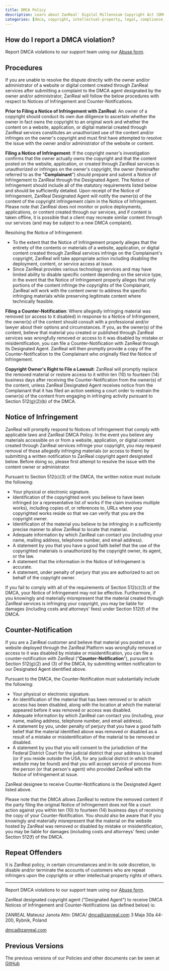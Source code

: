 ```yaml
---
title: DMCA Policy
description: Learn about ZanReal' Digital Millennium Copyright Act (DMCA) policy.
categories: [dmca, copyright, intellectual-property, legal, compliance, content-moderation]
---
```


## How do I report a DMCA violation?

Report DMCA violations to our support team using our [Abuse form](/abuse?abuseType=dmca).

## Procedures

If you are unable to resolve the dispute directly with the owner and/or administrator of a website or digital content created through ZanReal services after submitting a complaint to the DMCA agent designated by the owner and/or administrator, ZanReal will follow the below procedures with respect to Notices of Infringement and Counter-Notifications.

**Prior to Filing a Notice of Infringement with ZanReal**: An owner of a copyright should conduct its own due diligence to ascertain whether the owner in fact owns the copyright to an original work and whether the content on a website, application, or digital material created through ZanReal services constitutes an unauthorized use of the content and/or infringes on the owner's copyright and must first have attempted to resolve the issue with the owner and/or administrator of the website or content.

**Filing a Notice of Infringement**: If the copyright owner's investigation confirms that the owner actually owns the copyright and that the content posted on the website, application, or created through ZanReal services is unauthorized or infringes on the owner's copyright, the owner (hereinafter referred to as the "**Complainant**") should prepare and submit a Notice of Infringement to ZanReal through the Designated Agent. The Notice of Infringement should include all of the statutory requirements listed below and should be sufficiently detailed. Upon receipt of the Notice of Infringement, ZanReal Designated Agent will notify the owner(s) of the content of the copyright infringement claim in the Notice of Infringement. Please note that ZanReal does not monitor or police deployments, applications, or content created through our services, and if content is taken offline, it is possible that a client may recreate similar content through our services (and may be subject to a new DMCA complaint).

Resolving the Notice of Infringement:

- To the extent that the Notice of Infringement properly alleges that the entirety of the contents or materials of a website, application, or digital content created through ZanReal services infringe on the Complainant's copyright, ZanReal will take appropriate action including disabling the deployment, content, or service access at issue.
- Since ZanReal provides various technology services and may have limited ability to disable specific content depending on the service type, in the event that the Notice of Infringement properly alleges that only portions of the content infringe the copyrights of the Complainant, ZanReal will work with the content owner to address the specific infringing materials while preserving legitimate content where technically feasible.

**Filing a Counter-Notification**: Where allegedly infringing material was removed (or access to it disabled) in response to a Notice of Infringement, the owner(s) of the content should consult with a professional and/or lawyer about their options and circumstances. If you, as the owner(s) of the content, believe that material you created or published through ZanReal services was wrongfully removed or access to it was disabled by mistake or misidentification, you can file a Counter-Notification with ZanReal through its Designated Agent. ZanReal will then promptly provide a copy of the Counter-Notification to the Complainant who originally filed the Notice of Infringement.

**Copyright Owner's Right to File a Lawsuit**: ZanReal will promptly replace the removed material or restore access to it within ten (10) to fourteen (14) business days after receiving the Counter-Notification from the owner(s) of the content, unless ZanReal Designated Agent receives notice from the Complainant that it has filed an action seeking a court order to restrain the owner(s) of the content from engaging in infringing activity pursuant to Section 512(g)(2)(b) of the DMCA.

## Notice of Infringement

ZanReal will promptly respond to Notices of Infringement that comply with applicable laws and ZanReal DMCA Policy. In the event you believe any materials accessible on or from a website, application, or digital content created through ZanReal services infringe your copyright, you may request removal of those allegedly infringing materials (or access to them) by submitting a written notification to ZanReal copyright agent designated below. Before doing so, please first attempt to resolve the issue with the content owner or administrator.

Pursuant to Section 512(c)(3) of the DMCA, the written notice must include the following:

- Your physical or electronic signature.
- Identification of the copyrighted work you believe to have been infringed (or a representative list of works if the claim involves multiple works), including copies of, or references to, URLs where your copyrighted works reside so that we can verify that you are the copyright owner.
- Identification of the material you believe to be infringing in a sufficiently precise manner to allow ZanReal to locate that material.
- Adequate information by which ZanReal can contact you (including your name, mailing address, telephone number, and email address).
- A statement by you that you have a good faith belief that the use of the copyrighted materials is unauthorized by the copyright owner, its agent, or the law.
- A statement that the information in the Notice of Infringement is accurate.
- A statement, under penalty of perjury that you are authorized to act on behalf of the copyright owner.

If you fail to comply with all of the requirements of Section 512(c)(3) of the DMCA, your Notice of Infringement may not be effective. Furthermore, if you knowingly and materially misrepresent that the material created through ZanReal services is infringing your copyright, you may be liable for damages (including costs and attorneys' fees) under Section 512(f) of the DMCA.

## Counter-Notification

If you are a ZanReal customer and believe that material you posted on a website deployed through the ZanReal Platform was wrongfully removed or access to it was disabled by mistake or misidentification, you can file a counter-notification with ZanReal ("**Counter-Notification**"), pursuant to Section 512(g)(2) and (3) of the DMCA, by submitting written notification to our Designated Agent identified above.

Pursuant to the DMCA, the Counter-Notification must substantially include the following:

- Your physical or electronic signature.
- An identification of the material that has been removed or to which access has been disabled, along with the location at which the material appeared before it was removed or access was disabled.
- Adequate information by which ZanReal can contact you (including, your name, mailing address, telephone number, and email address).
- A statement by you, under penalty of perjury that you have a good faith belief that the material identified above was removed or disabled as a result of a mistake or misidentification of the material to be removed or disabled.
- A statement by you that you will consent to the jurisdiction of the Federal District Court for the judicial district that your address is located (or if you reside outside the USA, for any judicial district in which the website may be found) and that you will accept service of process from the person (or that person's agent) who provided ZanReal with the Notice of Infringement at issue.

ZanReal designee to receive Counter-Notifications is the Designated Agent listed above.

Please note that the DMCA allows ZanReal to restore the removed content if the party filing the original Notice of Infringement does not file a court action against you within ten (10) to fourteen (14) business days of receiving the copy of your Counter-Notification. You should also be aware that if you knowingly and materially misrepresent that the material on the website hosted by ZanReal was removed or disabled by mistake or misidentification, you may be liable for damages (including costs and attorneys' fees) under Section 512(f) of the DMCA.

## Repeat Offenders

It is ZanReal policy, in certain circumstances and in its sole discretion, to disable and/or terminate the accounts of customers who are repeat infringers upon the copyrights or other intellectual property rights of others.

---

Report DMCA violations to our support team using our [Abuse form](/abuse?abuseType=dmca).

ZanReal designated copyright agent ("Designated Agent") to receive DMCA Notices of Infringement and Counter-Notifications (as defined below) is:

ZANREAL Mateusz Janota
Attn: DMCA/ [dmca@zanreal.com](mailto:dmca@zanreal.com)
3 Maja 30a
44-200, Rybnik, Poland

[dmca@zanreal.com](mailto:dmca@zanreal.com)

## Previous Versions

The previous versions of our Policies and other documents can be seen at [GitHub](https://github.com/zanreal-labs/legal)
